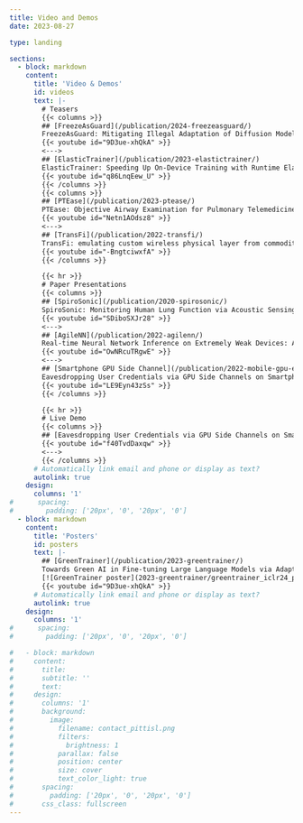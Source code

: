 ```yaml
---
title: Video and Demos
date: 2023-08-27

type: landing

sections:
  - block: markdown
    content:
      title: 'Video & Demos'
      id: videos
      text: |-
        # Teasers
        {{< columns >}}
        ## [FreezeAsGuard](/publication/2024-freezeasguard/)
        FreezeAsGuard: Mitigating Illegal Adaptation of Diffusion Models via Selective Tensor Freezing
        {{< youtube id="9D3ue-xhQkA" >}}
        <--->
        ## [ElasticTrainer](/publication/2023-elastictrainer/)
        ElasticTrainer: Speeding Up On-Device Training with Runtime Elastic Tensor Selection
        {{< youtube id="q86LnqEew_U" >}}
        {{< /columns >}}
        {{< columns >}}
        ## [PTEase](/publication/2023-ptease/)
        PTEase: Objective Airway Examination for Pulmonary Telemedicine using Commodity Smartphones
        {{< youtube id="Netn1AOdsz8" >}}
        <--->
        ## [TransFi](/publication/2022-transfi/)
        TransFi: emulating custom wireless physical layer from commodity wifi
        {{< youtube id="-BngtciwxfA" >}}
        {{< /columns >}}

        {{< hr >}}
        # Paper Presentations
        {{< columns >}}
        ## [SpiroSonic](/publication/2020-spirosonic/)
        SpiroSonic: Monitoring Human Lung Function via Acoustic Sensing on Commodity Smartphones
        {{< youtube id="SDiboSXJr28" >}}
        <--->
        ## [AgileNN](/publication/2022-agilenn/)
        Real-time Neural Network Inference on Extremely Weak Devices: Agile Offloading with Explainable AI
        {{< youtube id="OwNRcuTRgwE" >}}
        <--->
        ## [Smartphone GPU Side Channel](/publication/2022-mobile-gpu-eavesdropping/)
        Eavesdropping User Credentials via GPU Side Channels on Smartphones
        {{< youtube id="LE9Eyn43zSs" >}}
        {{< /columns >}}

        {{< hr >}}
        # Live Demo
        {{< columns >}}
        ## [Eavesdropping User Credentials via GPU Side Channels on Smartphones](/publication/2022-mobile-gpu-eavesdropping/)
        {{< youtube id="f40TvdDaxqw" >}}
        <--->
        {{< /columns >}}
      # Automatically link email and phone or display as text?
      autolink: true
    design:
      columns: '1'
#      spacing:
#        padding: ['20px', '0', '20px', '0']
  - block: markdown
    content:
      title: 'Posters'
      id: posters
      text: |-
        ## [GreenTrainer](/publication/2023-greentrainer/)
        Towards Green AI in Fine-tuning Large Language Models via Adaptive Backpropagation
        [![GreenTrainer poster](2023-greentrainer/greentrainer_iclr24_poster.png)](uploads/greentrainer_iclr24_poster.pdf)
        {{< youtube id="9D3ue-xhQkA" >}}
      # Automatically link email and phone or display as text?
      autolink: true
    design:
      columns: '1'
#      spacing:
#        padding: ['20px', '0', '20px', '0']

#   - block: markdown
#     content:
#       title:
#       subtitle: ''
#       text:
#     design:
#       columns: '1'
#       background:
#         image: 
#           filename: contact_pittisl.png
#           filters:
#             brightness: 1
#           parallax: false
#           position: center
#           size: cover
#           text_color_light: true
#       spacing:
#         padding: ['20px', '0', '20px', '0']
#       css_class: fullscreen
---
```

